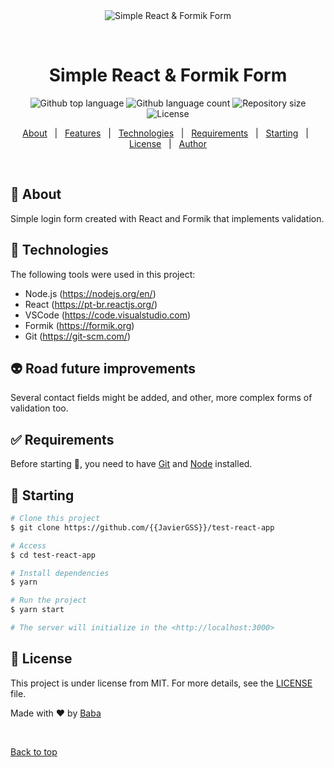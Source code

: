 <div align="center" id="top"> 
  <img src="./.github/app.gif" alt="Simple React & Formik Form" />

  &#xa0;

  <!-- <a href="https://testreactapp.netlify.app">Demo</a> -->
</div>

<h1 align="center">Simple React & Formik Form</h1>

<p align="center">
  <img alt="Github top language" src="https://img.shields.io/github/languages/top/{{JavierGSS}}/test-react-app?color=56BEB8">

  <img alt="Github language count" src="https://img.shields.io/github/languages/count/{{JavierGSS}}/test-react-app?color=56BEB8">

  <img alt="Repository size" src="https://img.shields.io/github/repo-size/{{JavierGSS}}/test-react-app?color=56BEB8">

  <img alt="License" src="https://img.shields.io/github/license/{{JavierGSS}}/test-react-app?color=56BEB8">

  <!-- <img alt="Github issues" src="https://img.shields.io/github/issues/{{JavierGSS}}/test-react-app?color=56BEB8" /> -->

  <!-- <img alt="Github forks" src="https://img.shields.io/github/forks/{{JavierGSS}}/test-react-app?color=56BEB8" /> -->

  <!-- <img alt="Github stars" src="https://img.shields.io/github/stars/{{JavierGSS}}/test-react-app?color=56BEB8" /> -->
</p>

<!-- Status -->

<!-- <h4 align="center"> 
	🚧  Test React App 🚀 Under construction...  🚧
</h4> 

<hr> -->

<p align="center">
  <a href="#dart-about">About</a> &#xa0; | &#xa0; 
  <a href="#sparkles-features">Features</a> &#xa0; | &#xa0;
  <a href="#rocket-technologies">Technologies</a> &#xa0; | &#xa0;
  <a href="#white_check_mark-requirements">Requirements</a> &#xa0; | &#xa0;
  <a href="#checkered_flag-starting">Starting</a> &#xa0; | &#xa0;
  <a href="#memo-license">License</a> &#xa0; | &#xa0;
  <a href="https://github.com/{{JavierGSS}}" target="_blank">Author</a>
</p>

<br>

## :dart: About ##

Simple login form created with React and Formik that implements validation.

## :rocket: Technologies ##

The following tools were used in this project:

- Node.js (https://nodejs.org/en/)
- React (https://pt-br.reactjs.org/)
- VSCode (https://code.visualstudio.com)
- Formik (https://formik.org)
- Git (https://git-scm.com/)

## :alien: Road future improvements ##
Several contact fields might be added, and other, more complex forms of validation too.


## :white_check_mark: Requirements ##

Before starting :checkered_flag:, you need to have [Git](https://git-scm.com) and [Node](https://nodejs.org/en/) installed.

## :checkered_flag: Starting ##

```bash
# Clone this project
$ git clone https://github.com/{{JavierGSS}}/test-react-app

# Access
$ cd test-react-app

# Install dependencies
$ yarn

# Run the project
$ yarn start

# The server will initialize in the <http://localhost:3000>
```

## :memo: License ##

This project is under license from MIT. For more details, see the [LICENSE](LICENSE) file.


Made with :heart: by <a href="https://github.com/{{JavierGSS}}" target="_blank">Baba</a>

&#xa0;

<a href="#top">Back to top</a>
